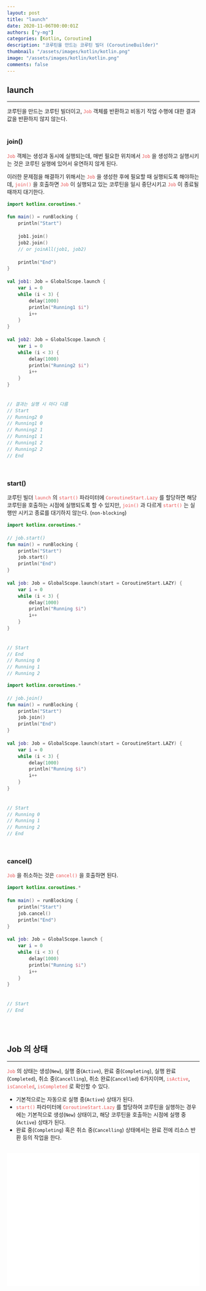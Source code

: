 ```yaml
---
layout: post
title: "launch"
date: 2020-11-06T00:00:01Z
authors: ["y-mg"]
categories: [Kotlin, Coroutine]
description: "코루틴을 만드는 코루틴 빌더 (CoroutineBuilder)"
thumbnail: "/assets/images/kotlin/kotlin.png"
image: "/assets/images/kotlin/kotlin.png"
comments: false
---
```


## launch
***
코루틴을 만드는 코루틴 빌더이고, <code style="color: #eb5657;">Job</code> 객체를 반환하고 비동기 작업 수행에 대한 결과값을 반환하지 않지 않는다.
<br/>
<br/>

### join()
<code style="color: #eb5657;">Job</code> 객체는 생성과 동시에 실행되는데, 매번 필요한 위치에서 <code style="color: #eb5657;">Job</code> 을 생성하고 실행시키는 것은 코루틴 실행에 있어서 유연하지 않게 된다.
<br/>

이러한 문제점을 해결하기 위해서는 <code style="color: #eb5657;">Job</code> 을 생성한 후에 필요할 때 실행되도록 해야하는데, <code style="color: #eb5657;">join()</code> 을 호출하면 <code style="color: #eb5657;">Job</code> 이 실행되고 있는 코루틴을 일시 중단시키고 <code style="color: #eb5657;">Job</code> 이 종료될 때까지 대기한다.
<br/>

```kotlin
import kotlinx.coroutines.*

fun main() = runBlocking {
    println("Start")
    
    job1.join()
    job2.join()
    // or joinAll(job1, job2)

    println("End")
}

val job1: Job = GlobalScope.launch {
    var i = 0
    while (i < 3) {
        delay(1000)
        println("Running1 $i")
        i++
    }
}

val job2: Job = GlobalScope.launch {
    var i = 0
    while (i < 3) {
        delay(1000)
        println("Running2 $i")
        i++
    }
}


// 결과는 실행 시 마다 다름
// Start
// Running2 0
// Running1 0
// Running2 1
// Running1 1
// Running1 2
// Running2 2
// End
```
<br/>

### start()
코루틴 빌더 <code style="color: #eb5657;">launch</code> 의 <code style="color: #eb5657;">start()</code> 파라미터에 <code style="color: #eb5657;">CoroutineStart.Lazy</code> 를 할당하면 해당 코루틴을 호출하는 시점에 실행되도록 할 수 있지만, <code style="color: #eb5657;">join()</code> 과 다르게 <code style="color: #eb5657;">start()</code> 는 실행만 시키고 종료를 대기하지 않는다. (`non-blocking`)
<br/>

```kotlin
import kotlinx.coroutines.*

// job.start()
fun main() = runBlocking {
    println("Start")
    job.start()
    println("End")
}

val job: Job = GlobalScope.launch(start = CoroutineStart.LAZY) {
    var i = 0
    while (i < 3) {
        delay(1000)
        println("Running $i")
        i++
    }
}


// Start
// End
// Running 0
// Running 1
// Running 2
```

```kotlin
import kotlinx.coroutines.*

// job.join()
fun main() = runBlocking {
    println("Start")
    job.join()
    println("End")
}

val job: Job = GlobalScope.launch(start = CoroutineStart.LAZY) {
    var i = 0
    while (i < 3) {
        delay(1000)
        println("Running $i")
        i++
    }
}


// Start
// Running 0
// Running 1
// Running 2
// End
```
<br/>

### cancel()
<code style="color: #eb5657;">Job</code> 을 취소하는 것은 <code style="color: #eb5657;">cancel()</code> 을 호출하면 된다.
<br/>

```kotlin
import kotlinx.coroutines.*

fun main() = runBlocking {
    println("Start")
    job.cancel()
    println("End")
}

val job: Job = GlobalScope.launch {
    var i = 0
    while (i < 3) {
        delay(1000)
        println("Running $i")
        i++
    }
}


// Start
// End
```
<br/>
<br/>



## Job 의 상태
***
<code style="color: #eb5657;">Job</code> 의 상태는 생성(`New`), 실행 중(`Active`), 완료 중(`Completing`), 실행 완료(`Completed`), 취소 중(`Cancelling`), 취소 완료(`Cancelled`) 6가지이며, <code style="color: #eb5657;">isActive</code>, <code style="color: #eb5657;">isCanceled</code>, <code style="color: #eb5657;">isCompleted</code> 로 확인할 수 있다.
- 기본적으로는 자동으로 실행 중(`Active`) 상태가 된다.
- <code style="color: #eb5657;">start()</code> 파라미터에 <code style="color: #eb5657;">CoroutineStart.Lazy</code> 를 할당하여 코루틴을 실행하는 경우에는 기본적으로 생성(`New`) 상태이고, 해당 코루틴을 호출하는 시점에 실행 중(`Active`) 상태가 된다.
- 완료 중(`Completing`) 혹은 취소 중(`Cancelling`) 상태에서는 완료 전에 리소스 반환 등의 작업을 한다.
<br/>

<div style="
background-color: #ffffff;
background-image: url(/assets/images/kotlin/coroutine/job_state-table.png);
background-size: contain;
background-repeat: no-repeat;
background-position: center center;
">
<img src="/assets/images/kotlin/coroutine/job_state-table.png" style="visibility: hidden;" />
</div>

<div style="
background-color: #ffffff;
background-image: url(/assets/images/kotlin/coroutine/job_state-flow.png);
background-size: contain;
background-repeat: no-repeat;
background-position: center center;
">
<img src="/assets/images/kotlin/coroutine/job_state-flow.png" style="visibility: hidden;" />
</div>